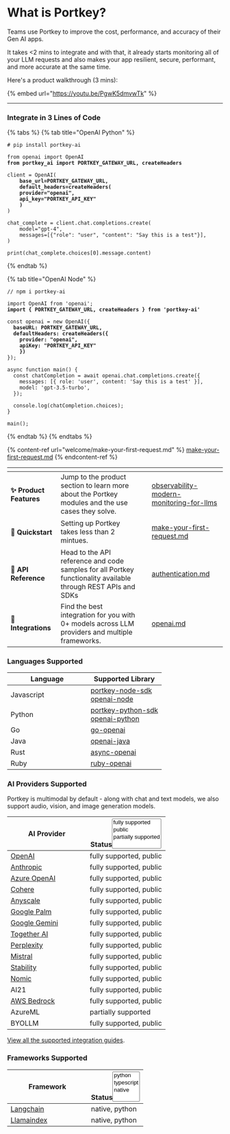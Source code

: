 # What is Portkey?

Teams use Portkey to improve the cost, performance, and accuracy of their Gen AI apps.

It takes <2 mins to integrate and with that, it already starts monitoring all of your LLM requests and also makes your app resilient, secure, performant, and more accurate at the same time.

Here's a product walkthrough (3 mins):

{% embed url="https://youtu.be/PgwK5dmvwTk" %}

***

### Integrate in 3 Lines of Code

{% tabs %}
{% tab title="OpenAI Python" %}
<pre class="language-python"><code class="lang-python"># pip install portkey-ai

from openai import OpenAI
<strong>from portkey_ai import PORTKEY_GATEWAY_URL, createHeaders
</strong>
client = OpenAI(
<strong>    base_url=PORTKEY_GATEWAY_URL,
</strong><strong>    default_headers=createHeaders(
</strong><strong>    provider="openai", 
</strong><strong>    api_key="PORTKEY_API_KEY"
</strong><strong>    )
</strong>)

chat_complete = client.chat.completions.create(
    model="gpt-4",
    messages=[{"role": "user", "content": "Say this is a test"}],
)

print(chat_complete.choices[0].message.content)
</code></pre>
{% endtab %}

{% tab title="OpenAI Node" %}
<pre class="language-javascript"><code class="lang-javascript">// npm i portkey-ai

import OpenAI from 'openai';
<strong>import { PORTKEY_GATEWAY_URL, createHeaders } from 'portkey-ai'
</strong>
const openai = new OpenAI({
<strong>  baseURL: PORTKEY_GATEWAY_URL,
</strong><strong>  defaultHeaders: createHeaders({
</strong><strong>    provider: "openai", 
</strong><strong>    apiKey: "PORTKEY_API_KEY"
</strong><strong>    })
</strong>});

async function main() {
  const chatCompletion = await openai.chat.completions.create({
    messages: [{ role: 'user', content: 'Say this is a test' }],
    model: 'gpt-3.5-turbo',
  });

  console.log(chatCompletion.choices);
}

main();
</code></pre>
{% endtab %}
{% endtabs %}

{% content-ref url="welcome/make-your-first-request.md" %}
[make-your-first-request.md](welcome/make-your-first-request.md)
{% endcontent-ref %}

<table data-card-size="large" data-view="cards"><thead><tr><th></th><th></th><th data-hidden data-card-cover data-type="files"></th><th data-hidden data-card-target data-type="content-ref"></th></tr></thead><tbody><tr><td><h4>✨ Product Features</h4></td><td>Jump to the product section to learn more about the Portkey modules and the use cases they solve.</td><td></td><td><a href="product/observability-modern-monitoring-for-llms/">observability-modern-monitoring-for-llms</a></td></tr><tr><td><h4>🚀 Quickstart</h4></td><td>Setting up Portkey takes less than 2 mintues.</td><td></td><td><a href="welcome/make-your-first-request.md">make-your-first-request.md</a></td></tr><tr><td><h4>📔 API Reference</h4></td><td>Head to the API reference and code samples for all Portkey functionality available through REST APIs and SDKs</td><td></td><td><a href="api-reference/authentication.md">authentication.md</a></td></tr><tr><td><h4>🤝 Integrations</h4></td><td>Find the best integration for you with 0+ models across LLM providers and multiple frameworks.</td><td></td><td><a href="welcome/integration-guides/openai.md">openai.md</a></td></tr></tbody></table>

### Languages Supported

<table><thead><tr><th width="171">Language</th><th>Supported Library</th></tr></thead><tbody><tr><td>Javascript</td><td><a href="https://github.com/Portkey-AI/portkey-node-sdk">portkey-node-sdk</a><br><a href="https://github.com/openai/openai-node">openai-node</a></td></tr><tr><td>Python</td><td><a href="https://github.com/Portkey-AI/portkey-python-sdk">portkey-python-sdk</a><br><a href="https://github.com/openai/openai-python">openai-python</a></td></tr><tr><td>Go</td><td><a href="https://github.com/sashabaranov/go-openai">go-openai</a></td></tr><tr><td>Java</td><td><a href="https://github.com/TheoKanning/openai-java">openai-java</a></td></tr><tr><td>Rust</td><td><a href="https://github.com/64bit/async-openai">async-openai</a></td></tr><tr><td>Ruby</td><td><a href="https://github.com/alexrudall/ruby-openai">ruby-openai</a></td></tr></tbody></table>

### AI Providers Supported

Portkey is multimodal by default - along with chat and text models, we also support audio, vision, and image generation models.

<table><thead><tr><th width="169">AI Provider</th><th>Status<select multiple><option value="0e5d342ec974480189a514d494d2e511" label="fully supported" color="blue"></option><option value="9804c88061ab49f691e76c360acd3392" label="public" color="blue"></option><option value="ea651ba6b6904eb0bdf8db90bafd9404" label="partially supported" color="blue"></option></select></th></tr></thead><tbody><tr><td><a href="welcome/integration-guides/openai.md">OpenAI</a></td><td><span data-option="0e5d342ec974480189a514d494d2e511">fully supported, </span><span data-option="9804c88061ab49f691e76c360acd3392">public</span></td></tr><tr><td><a href="welcome/integration-guides/anthropic.md">Anthropic</a></td><td><span data-option="0e5d342ec974480189a514d494d2e511">fully supported, </span><span data-option="9804c88061ab49f691e76c360acd3392">public</span></td></tr><tr><td><a href="welcome/integration-guides/azure-openai.md">Azure OpenAI</a></td><td><span data-option="0e5d342ec974480189a514d494d2e511">fully supported, </span><span data-option="9804c88061ab49f691e76c360acd3392">public</span></td></tr><tr><td><a href="welcome/integration-guides/cohere.md">Cohere</a></td><td><span data-option="0e5d342ec974480189a514d494d2e511">fully supported, </span><span data-option="9804c88061ab49f691e76c360acd3392">public</span></td></tr><tr><td><a href="welcome/integration-guides/anyscale-llama2-mistral-zephyr.md">Anyscale</a></td><td><span data-option="0e5d342ec974480189a514d494d2e511">fully supported, </span><span data-option="9804c88061ab49f691e76c360acd3392">public</span></td></tr><tr><td><a href="welcome/integration-guides/google-palm.md">Google Palm</a></td><td><span data-option="0e5d342ec974480189a514d494d2e511">fully supported, </span><span data-option="9804c88061ab49f691e76c360acd3392">public</span></td></tr><tr><td><a href="welcome/integration-guides/gemini.md">Google Gemini</a></td><td><span data-option="0e5d342ec974480189a514d494d2e511">fully supported, </span><span data-option="9804c88061ab49f691e76c360acd3392">public</span></td></tr><tr><td><a href="welcome/integration-guides/together-ai.md">Together AI</a></td><td><span data-option="0e5d342ec974480189a514d494d2e511">fully supported, </span><span data-option="9804c88061ab49f691e76c360acd3392">public</span></td></tr><tr><td><a href="welcome/integration-guides/perplexity-ai.md">Perplexity</a></td><td><span data-option="0e5d342ec974480189a514d494d2e511">fully supported, </span><span data-option="9804c88061ab49f691e76c360acd3392">public</span></td></tr><tr><td><a href="welcome/integration-guides/mistral-ai.md">Mistral</a></td><td><span data-option="0e5d342ec974480189a514d494d2e511">fully supported, </span><span data-option="9804c88061ab49f691e76c360acd3392">public</span></td></tr><tr><td><a href="welcome/integration-guides/stability-ai.md">Stability</a></td><td><span data-option="0e5d342ec974480189a514d494d2e511">fully supported, </span><span data-option="9804c88061ab49f691e76c360acd3392">public</span></td></tr><tr><td><a href="welcome/integration-guides/nomic.md">Nomic</a></td><td><span data-option="0e5d342ec974480189a514d494d2e511">fully supported, </span><span data-option="9804c88061ab49f691e76c360acd3392">public</span></td></tr><tr><td>AI21</td><td><span data-option="0e5d342ec974480189a514d494d2e511">fully supported, </span><span data-option="9804c88061ab49f691e76c360acd3392">public</span></td></tr><tr><td><a href="welcome/integration-guides/aws-bedrock.md">AWS Bedrock</a></td><td><span data-option="0e5d342ec974480189a514d494d2e511">fully supported, </span><span data-option="9804c88061ab49f691e76c360acd3392">public</span></td></tr><tr><td>AzureML</td><td><span data-option="ea651ba6b6904eb0bdf8db90bafd9404">partially supported</span></td></tr><tr><td>BYOLLM</td><td><span data-option="0e5d342ec974480189a514d494d2e511">fully supported, </span><span data-option="9804c88061ab49f691e76c360acd3392">public</span></td></tr></tbody></table>

[View all the supported integration guides](welcome/integration-guides/).

### Frameworks Supported

<table><thead><tr><th width="172">Framework</th><th>Status<select multiple><option value="c20415239ee94fdd8c0240eb0cb2b98f" label="python" color="blue"></option><option value="e7e31fdc78ee49cf8a5349b051d71dd5" label="typescript" color="blue"></option><option value="b5571db3c54b4adc9d43af9802742cd6" label="native" color="blue"></option></select></th></tr></thead><tbody><tr><td><a href="welcome/integration-guides/langchain-python.md">Langchain</a></td><td><span data-option="b5571db3c54b4adc9d43af9802742cd6">native, </span><span data-option="c20415239ee94fdd8c0240eb0cb2b98f">python</span></td></tr><tr><td><a href="welcome/integration-guides/llama-index-python.md">Llamaindex</a></td><td><span data-option="b5571db3c54b4adc9d43af9802742cd6">native, </span><span data-option="c20415239ee94fdd8c0240eb0cb2b98f">python</span></td></tr></tbody></table>
